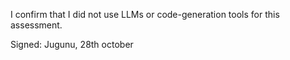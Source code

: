 I confirm that I did not use LLMs or code-generation tools for this assessment.

Signed: Jugunu, 28th october
